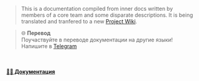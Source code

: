 > This is a documentation compiled from inner docs written by members of a core team and some disparate descriptions. It is being translated and tranfered to a new [Project Wiki](https://github.com/open-genes/.github/wiki). 


> 🌐 **Перевод**<br> Поучаствуйте в переводе документации на другие языки! Напишите в [Telegram](https://t.me/const8ine)
<br>

#### [👩‍💻 Документация](https://github.com/open-genes/open-genes-documentation/wiki)
<br>
